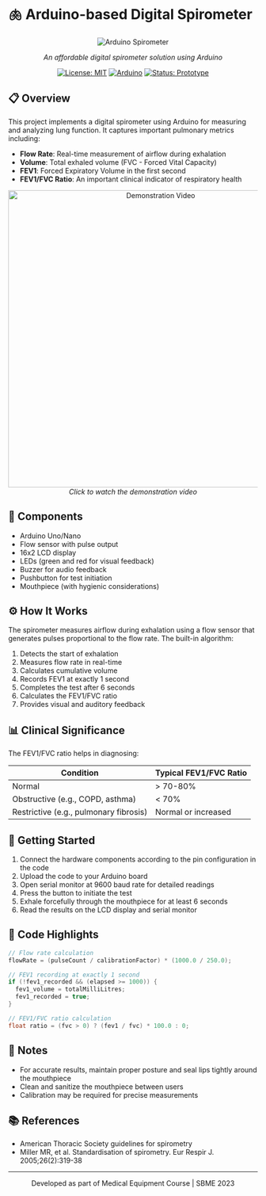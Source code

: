 # 🫁 Arduino-based Digital Spirometer

<div align="center">
  
![Arduino Spirometer](./images/spirometer.jpg)

*An affordable digital spirometer solution using Arduino*

[![License: MIT](https://img.shields.io/badge/License-MIT-blue.svg)](https://opensource.org/licenses/MIT)
[![Arduino](https://img.shields.io/badge/Arduino-00979D?style=flat&logo=Arduino&logoColor=white)](https://www.arduino.cc/)
[![Status: Prototype](https://img.shields.io/badge/Status-Prototype-orange)](https://github.com/yourusername/arduino-spirometer)

</div>

## 📋 Overview

This project implements a digital spirometer using Arduino for measuring and analyzing lung function. It captures important pulmonary metrics including:

- **Flow Rate**: Real-time measurement of airflow during exhalation
- **Volume**: Total exhaled volume (FVC - Forced Vital Capacity)
- **FEV1**: Forced Expiratory Volume in the first second
- **FEV1/FVC Ratio**: An important clinical indicator of respiratory health

<div align="center">
  <p>
    <a href="https://youtu.be/your-video-link-here">
      <img src="./images/video-thumbnail.jpg" alt="Demonstration Video" width="600"/>
    </a><br>
    <i>Click to watch the demonstration video</i>
  </p>
</div>

## 🔧 Components

- Arduino Uno/Nano
- Flow sensor with pulse output
- 16x2 LCD display
- LEDs (green and red for visual feedback)
- Buzzer for audio feedback
- Pushbutton for test initiation
- Mouthpiece (with hygienic considerations)

## ⚙️ How It Works

The spirometer measures airflow during exhalation using a flow sensor that generates pulses proportional to the flow rate. The built-in algorithm:

1. Detects the start of exhalation
2. Measures flow rate in real-time 
3. Calculates cumulative volume
4. Records FEV1 at exactly 1 second
5. Completes the test after 6 seconds
6. Calculates the FEV1/FVC ratio
7. Provides visual and auditory feedback

## 📊 Clinical Significance

The FEV1/FVC ratio helps in diagnosing:

| Condition | Typical FEV1/FVC Ratio |
|-----------|------------------------|
| Normal | > 70-80% |
| Obstructive (e.g., COPD, asthma) | < 70% |
| Restrictive (e.g., pulmonary fibrosis) | Normal or increased |

## 🚀 Getting Started

1. Connect the hardware components according to the pin configuration in the code
2. Upload the code to your Arduino board
3. Open serial monitor at 9600 baud rate for detailed readings
4. Press the button to initiate the test
5. Exhale forcefully through the mouthpiece for at least 6 seconds
6. Read the results on the LCD display and serial monitor

## 📜 Code Highlights

```c
// Flow rate calculation
flowRate = (pulseCount / calibrationFactor) * (1000.0 / 250.0);

// FEV1 recording at exactly 1 second
if (!fev1_recorded && (elapsed >= 1000)) {
  fev1_volume = totalMilliLitres;
  fev1_recorded = true;
}

// FEV1/FVC ratio calculation
float ratio = (fvc > 0) ? (fev1 / fvc) * 100.0 : 0;
```

## 📝 Notes

- For accurate results, maintain proper posture and seal lips tightly around the mouthpiece
- Clean and sanitize the mouthpiece between users
- Calibration may be required for precise measurements

## 📚 References

- American Thoracic Society guidelines for spirometry
- Miller MR, et al. Standardisation of spirometry. Eur Respir J. 2005;26(2):319-38

---

<div align="center">
  <p>Developed as part of Medical Equipment Course | SBME 2023</p>
</div>
